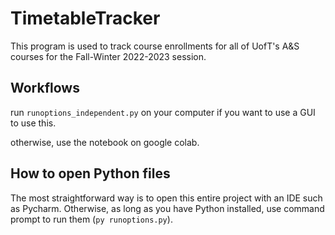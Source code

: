 # TimetableTracker

This program is used to track course enrollments for all of UofT's A&S courses for the Fall-Winter 2022-2023 session.

## Workflows
run `runoptions_independent.py` on your computer if you want to use a GUI to use this.

otherwise, use the notebook on google colab.

## How to open Python files

The most straightforward way is to open this entire project with an IDE such as Pycharm. Otherwise, as long as you have Python installed, use command prompt to run them (`py runoptions.py`).
